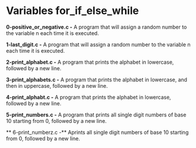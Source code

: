 # Variables for_if_else_while 

**0-positive_or_negative.c -** A program that will assign a random number to the variable n each time it is executed.

**1-last_digit.c -** A program that will assign a random number to the variable n each time it is executed.

**2-print_alphabet.c -** A  program that prints the alphabet in lowercase, followed by a new line.

**3-print_alphabets.c -** A  program that prints the alphabet in lowercase, and then in uppercase, followed by a new line.

**4-print_alphabt.c -** A program that prints the alphabet in lowercase, followed by a new line.

**5-print_numbers.c -** A program that prints all single digit numbers of base 10 starting from 0, followed by a new line.

** 6-print_numberz.c -** Aprints all single digit numbers of base 10 starting from 0, followed by a new line.



